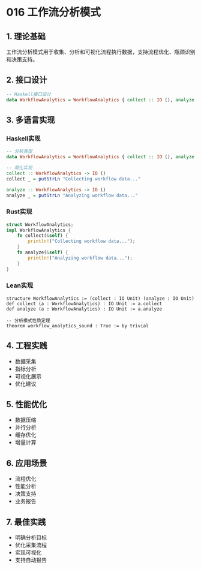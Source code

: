 # 016 工作流分析模式

## 1. 理论基础

工作流分析模式用于收集、分析和可视化流程执行数据，支持流程优化、瓶颈识别和决策支持。

## 2. 接口设计

```haskell
-- Haskell接口设计
data WorkflowAnalytics = WorkflowAnalytics { collect :: IO (), analyze :: IO () }
```

## 3. 多语言实现

### Haskell实现

```haskell
-- 分析类型
data WorkflowAnalytics = WorkflowAnalytics { collect :: IO (), analyze :: IO () }

-- 简化实现
collect :: WorkflowAnalytics -> IO ()
collect _ = putStrLn "Collecting workflow data..."

analyze :: WorkflowAnalytics -> IO ()
analyze _ = putStrLn "Analyzing workflow data..."
```

### Rust实现

```rust
struct WorkflowAnalytics;
impl WorkflowAnalytics {
    fn collect(&self) {
        println!("Collecting workflow data...");
    }
    fn analyze(&self) {
        println!("Analyzing workflow data...");
    }
}
```

### Lean实现

```lean
structure WorkflowAnalytics := (collect : IO Unit) (analyze : IO Unit)
def collect (a : WorkflowAnalytics) : IO Unit := a.collect
def analyze (a : WorkflowAnalytics) : IO Unit := a.analyze

-- 分析模式性质定理
theorem workflow_analytics_sound : True := by trivial
```

## 4. 工程实践

- 数据采集
- 指标分析
- 可视化展示
- 优化建议

## 5. 性能优化

- 数据压缩
- 并行分析
- 缓存优化
- 增量计算

## 6. 应用场景

- 流程优化
- 性能分析
- 决策支持
- 业务报告

## 7. 最佳实践

- 明确分析目标
- 优化采集流程
- 实现可视化
- 支持自动报告
